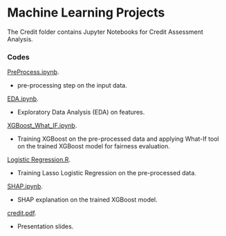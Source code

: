 # Machine Learning Projects
The Credit folder contains Jupyter Notebooks for Credit Assessment Analysis.  

### Codes
[PreProcess.ipynb](https://github.com/mh2t/ML/blob/main/Credit/PreProcess.ipynb). 
- pre-processing step on the input data. 

[EDA.ipynb](https://github.com/mh2t/ML/blob/main/Credit/EDA.ipynb).  
- Exploratory Data Analysis (EDA) on features.  

[XGBoost_What_IF.ipynb](https://github.com/mh2t/ML/blob/main/Credit/XGBoost_What_IF.ipynb).  
- Training XGBoost on the pre-processed data and applying What-If tool on the trained XGBoost model for fairness evaluation.  

[Logistic Regression.R](https://github.com/mh2t/ML/blob/main/Credit/Logistic%20Regression.R).  
- Training Lasso Logistic Regression on the pre-processed data.  

[SHAP.ipynb](https://github.com/mh2t/ML/blob/main/Credit/SHAP.ipynb).
- SHAP explanation on the trained XGBoost model.  

[credit.pdf](https://github.com/mh2t/ML/blob/main/Credit/credit.pdf).  
- Presentation slides. 
